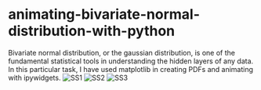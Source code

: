 # animating-bivariate-normal-distribution-with-python
Bivariate normal distribution, or the gaussian distribution, is one of the fundamental statistical tools in understanding the hidden layers of any data.
In this particular task, I have used matplotlib in creating PDFs and animating with ipywidgets.
![SS1](https://user-images.githubusercontent.com/103374285/162892484-0c6c0d4e-7ad3-4c05-86c6-7f266d16269e.PNG)
![SS2](https://user-images.githubusercontent.com/103374285/162892489-e8c9a772-133d-403e-91cc-a1526f1a4783.PNG)
![SS3](https://user-images.githubusercontent.com/103374285/162892491-e646e867-52a6-4786-9568-0a5d4643c574.PNG)


